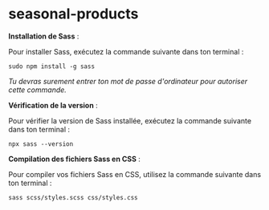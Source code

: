 # seasonal-products

**Installation de Sass** :

Pour installer Sass, exécutez la commande suivante dans ton terminal :

`sudo npm install -g sass
`

_Tu devras surement entrer ton mot de passe d'ordinateur pour autoriser cette commande._


**Vérification de la version** :

Pour vérifier la version de Sass installée, exécutez la commande suivante dans ton terminal :

`npx sass --version
`

**Compilation des fichiers Sass en CSS** :

Pour compiler vos fichiers Sass en CSS, utilisez la commande suivante dans ton terminal :

`sass scss/styles.scss css/styles.css`